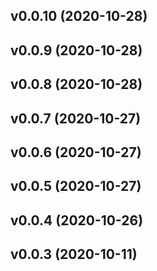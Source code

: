 ## v0.0.10 (2020-10-28)

## v0.0.9 (2020-10-28)

## v0.0.8 (2020-10-28)

## v0.0.7 (2020-10-27)


## v0.0.6 (2020-10-27)

## v0.0.5 (2020-10-27)

## v0.0.4 (2020-10-26)

## v0.0.3 (2020-10-11)



